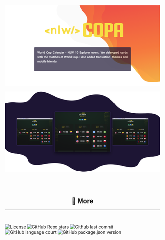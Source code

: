 ![header](./.github/header.png)

![demo](./.github/demo2.png)

<br/><br/>

<h2 align="center">🔬 More</h2>
<hr/>
<br/>

[![License](https://img.shields.io/badge/license-MIT-green?style=for-the-badge)](./LICENSE)
![GitHub Repo stars](https://img.shields.io/github/stars/gw-rodrigues/nlw-10-copa-explorer?style=for-the-badge)
![GitHub last commit](https://img.shields.io/github/last-commit/gw-rodrigues/nlw-10-copa-explorer?style=for-the-badge)
![GitHub language count](https://img.shields.io/github/languages/count/gw-rodrigues/nlw-10-copa-explorer?style=for-the-badge)
![GitHub package.json version](https://img.shields.io/github/package-json/v/gw-rodrigues/nlw-10-copa-explorer?style=for-the-badge)
